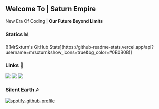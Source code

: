 <h2>Welcome To | <b>Saturn Empire</b></h2>
<p>New Era Of Coding | <b>Our Future Beyond Limits</b></p>

<p></p>

<p></p>

<!DOCTYPE html>
<html>
  <h3><b>Statics 📊</b></h3>
[![MrSxturn's GitHub Stats](https://github-readme-stats.vercel.app/api?username=mrsxturn&show_icons=true&bg_color=#0B0B0B)]
  
  <h3><b>Links 🔗</b></h3>
  
 <a href="https://open.spotify.com/user/zzykeijuuo3t2kpl6grmgo6gy" target="blank_">
  <img src="https://img.shields.io/badge/-Spotify-00FFAA?logo=spotify&logoColor=white&logoWidth=25"></a>
 <a href="https://steamcommunity.com/id/saturntr/" target="blank_">
  <img src="https://img.shields.io/badge/-Steam-0B0B0B?logo=steam&logoColor=white&logoWidth=25"></a>
  <a href="https://www.instagram.com/mstfyvzk" target="blank_">
  <img src="https://img.shields.io/badge/-Instagram-FD05A0?logo=instagram&logoColor=white&logoWidth=25"></a>
 <br>
 
 <h3>Silent Earth 🎶</h3>
 
 [![spotify-github-profile](https://spotify-github-profile.vercel.app/api/view?uid=zzykeijuuo3t2kpl6grmgo6gy&cover_image=true&theme=default&show_offline=true&background_color=171717&interchange=false&bar_color=08f000)](https://github.com/kittinan/spotify-github-profile)
</html>
